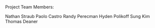 Project Team Members:

Nathan Straub
Paolo Castro
Randy Perecman
Hyden Polikoff
Sung Kim
Thomas Deaner

